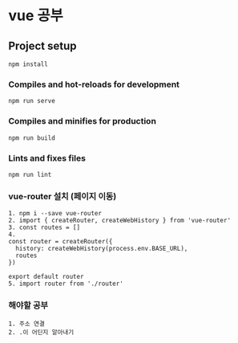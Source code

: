 # vue 공부

## Project setup
```
npm install
```

### Compiles and hot-reloads for development
```
npm run serve
```

### Compiles and minifies for production
```
npm run build
```

### Lints and fixes files
```
npm run lint
```

### vue-router 설치 (페이지 이동)
```
1. npm i --save vue-router
2. import { createRouter, createWebHistory } from 'vue-router'
3. const routes = []
4. 
const router = createRouter({
  history: createWebHistory(process.env.BASE_URL),
  routes
})

export default router
5. import router from './router'
```


### 해야할 공부
```
1. 주소 연결
2. .이 어딘지 알아내기

```

